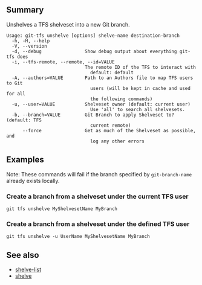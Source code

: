 ## Summary
Unshelves a TFS shelveset into a new Git branch.

    Usage: git-tfs unshelve [options] shelve-name destination-branch
      -h, -H, --help
      -V, --version
      -d, --debug                Show debug output about everything git-tfs does
      -i, --tfs-remote, --remote, --id=VALUE
                                 The remote ID of the TFS to interact with
                                   default: default
      -A, --authors=VALUE        Path to an Authors file to map TFS users to Git
                                   users (will be kept in cache and used for all
                                   the following commands)
      -u, --user=VALUE           Shelveset owner (default: current user)
                                   Use 'all' to search all shelvesets.
      -b, --branch=VALUE         Git Branch to apply Shelveset to? (default: TFS
                                   current remote)
          --force                Get as much of the Shelveset as possible, and
                                   log any other errors

## Examples

Note: These commands will fail if the branch specified by `git-branch-name` already exists locally.

### Create a branch from a shelveset under the current TFS user

`git tfs unshelve MyShelvesetName MyBranch`

### Create a branch from a shelveset under the defined TFS user

`git tfs unshelve -u UserName MyShelvesetName MyBranch`

## See also

* [shelve-list](shelve-list.md)
* [shelve](shelve.md)
